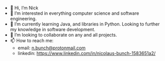 - 👋 Hi, I’m Nick
- 👀 I’m interested in everything computer science and software engineering.
- 🌱 I’m currently learning Java, and libraries in Python.  Looking to further my knowledge in software development.
- 💞️ I’m looking to collaborate on any and all projects.
- 📫 How to reach me: 
    - email: n.bunch@protonmail.com
    - linkedin: https://www.linkedin.com/in/nicolaus-bunch-1583651a2/

